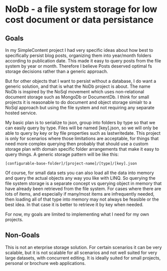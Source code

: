 # NoDb - a file system storage for low cost document or data persistance

## Goals

In my SimpleContent project I had very specific ideas about how best to specifically persist blog posts, organizing them into year/month folders according to publication date. This made it easy to query posts from the file system by year or month. Therefore I believe Posts deserved optimal fs storage decisions rather than a generic approach.

But for other objects that I want to persist without a database, I do want a generic solution, and that is what the NoDb project is about. The name NoDb is inspired by the NoSql movement which uses non-relational document storage such as MongoDb or DocumentDb. I think for small projects it is reasonable to do document and object storage simialr to a NoSql approach but using the file system and not requiring any separate hosted service.

My basic plan is to serialize to json, group into folders by type so that we can easily query by type. Files will be named [key].json, so we will only be able to query by key or by file properties such as lastwritedate. This project is only for scenarios where those limitations are acceptable, for things that need more complex querying then probably that should use a custom storage plan with domain specific folder arrangements that make it easy to query things. A generic storage pattern will be like this:

    [configurable-base-folder]/[project-name]/[type]/[key].json

Of course, for small data sets you can also load all the data into memory and query the actual objects any way you like with LINQ. So querying the file system storage is a separate concept vs querying object in memory that have already been retrieved from the file system. For cases where there are lots of items, and especially if many/most items are infrequently needed, then loading all of that type into memory may not always be feasible or the best idea. In that case it is better to retrieve it by key when needed.

For now, my goals are limited to implementing what I need for my own projects.

## Non-Goals

This is not an eterprise storage solution. For certain scenarios it can be very scalable, but it is not scalable for all scenarios and not well suited for very large datasets, with concurrent editing. It is ideally suited for small projects, personal or brochure web applications.


  
  